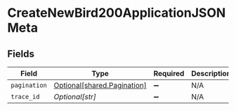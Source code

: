 # CreateNewBird200ApplicationJSONMeta


## Fields

| Field                                                            | Type                                                             | Required                                                         | Description                                                      |
| ---------------------------------------------------------------- | ---------------------------------------------------------------- | ---------------------------------------------------------------- | ---------------------------------------------------------------- |
| `pagination`                                                     | [Optional[shared.Pagination]](../../models/shared/pagination.md) | :heavy_minus_sign:                                               | N/A                                                              |
| `trace_id`                                                       | *Optional[str]*                                                  | :heavy_minus_sign:                                               | N/A                                                              |
